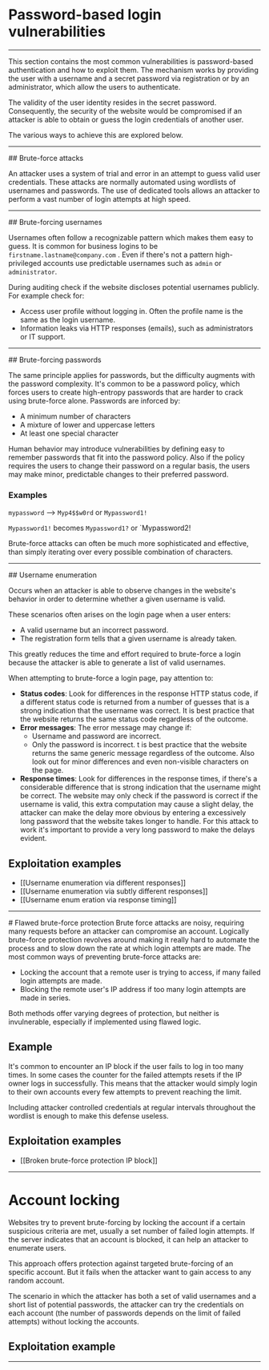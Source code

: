 # Password-based login vulnerabilities
<hr>

This section contains the most common vulnerabilities is password-based authentication and how to exploit them. The mechanism works by providing the user with a username and a secret password via registration or by an administrator, which allow the users to authenticate.

The validity of the user identity resides in the secret password. Consequently, the security of the website would be compromised if an attacker is able to obtain or guess the login credentials of another user.

The various ways to achieve this are explored below.
<hr>
## Brute-force attacks

An attacker uses a system of trial and error in an attempt to guess valid user credentials. These attacks are normally automated using wordlists of usernames and passwords. The use of dedicated tools allows an attacker to perform a vast number of login attempts at high speed.
<hr>
## Brute-forcing usernames

Usernames often follow a recognizable pattern which makes them easy to guess. It is common for business logins to be `firstname.lastname@company.com` . Even if there's not a pattern high-privileged accounts use predictable usernames such as `admin` or `administrator`.

During auditing check if the website discloses potential usernames publicly. For example check for:
- Access user profile without logging in. Often the profile name is the same as the login username.
- Information leaks via HTTP responses (emails), such as administrators or IT support.
<hr>
## Brute-forcing passwords

The same principle applies for passwords, but the difficulty augments with the password complexity. It's common to be a password policy, which forces users to create high-entropy passwords that are harder to crack using brute-force alone. Passwords are inforced by:

-   A minimum number of characters
-   A mixture of lower and uppercase letters
-   At least one special character

Human behavior may introduce vulnerabilities by defining easy to remember passwords that fit into the password policy. Also if the policy requires the users to change their password on a regular basis, the users may make minor, predictable changes to their preferred password.

### Examples

`mypassword` --> `Myp4$$w0rd` or `Mypassword1!`

`Mypassword1!` becomes `Mypassword1?` or `Mypassword2!

Brute-force attacks can often be much more sophisticated and effective, than simply iterating over every possible combination of characters.
<hr>
## Username enumeration

Occurs when an attacker is able to observe changes in the website's behavior in order to determine whether a given username is valid.

These scenarios often arises on the login page when a user enters:
- A valid username but an incorrect password.
- The registration form tells that a given username is already taken.

This greatly reduces the time and effort required to brute-force a login because the attacker is able to generate a list of valid usernames.

When attempting to brute-force a login page, pay attention to:
- **Status codes**: Look for differences in the response HTTP status code, if a different status code is returned from a number of guesses that is a strong indication that the username was correct. It is best practice that the website returns the same status code regardless of the outcome.
- **Error messages**: The error message may change if:
	- Username and password are incorrect.
	- Only the password is incorrect.
t is best practice that the website returns the same generic message regardless of the outcome. Also look out for minor differences and even non-visible characters on the page.
- **Response times**: Look for differences in the response times, if there's a considerable difference that is strong indication that the username might be correct. The website may only check if the password is correct if the username is valid, this extra computation may cause a slight delay, the attacker can make the delay more obvious by entering a excessively long password that the website takes longer to handle. For this attack to work it's important to provide a very long password to make the delays evident.

## Exploitation examples
- [[Username enumeration via different responses]]
- [[Username enumeration via subtly different responses]]
- [[Username enum
eration via response timing]]

<hr>
# Flawed brute-force protection
Brute force attacks are noisy, requiring many requests before an attacker can compromise an account. Logically brute-force protection revolves around making it really hard to automate the process and to slow down the rate at which login attempts are made. The most common ways of preventing brute-force attacks are:

- Locking the account that a remote user is trying to access, if many failed login attempts are made.
-  Blocking the remote user's IP address if too many login attempts are made in series.

Both methods offer varying degrees of protection, but neither is invulnerable, especially if implemented using flawed logic.

## Example

It's common to encounter an IP block if the user fails to log in too many times. In some cases the counter for the failed attempts resets if the IP owner logs in successfully. This means that the attacker would simply login to their own accounts every few attempts to prevent reaching the limit.

Including attacker controlled credentials at regular intervals throughout the wordlist is enough to make this defense useless.

## Exploitation examples

- [[Broken brute-force protection IP block]]

<hr>

# Account locking

Websites try to prevent brute-forcing by locking the account if a certain suspicious criteria are met, usually a set number of failed login attempts. If the server indicates that an account is blocked, it can help an attacker to enumerate users.

This approach offers protection against targeted brute-forcing of an specific account. But it fails when the attacker want to gain access to any random account.

The scenario in which the attacker has both a set of valid usernames and a short list of potential passwords, the attacker can try the credentials on each account (the number of passwords depends on the limit of failed attempts) without locking the accounts.

## Exploitation example
<hr>


